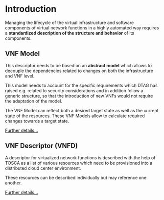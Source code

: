 Introduction
============

Managing the lifecycle of the virtual infrastructure and software components of
virtual network functions in a highly automated way requires a **standardized
description of the structure and behavior** of its components.

VNF Model
---------

This descriptor needs to be based on an **abstract model** which allows to decouple the dependencies related to changes on both the infrastructure and VNF level.

This model needs to account for the specific requirements which DTAG has raised e.g. related to security considerations and in addition follow a generic structure, so that the introduction of new VNFs would not require the adaptation of the model.

The VNF Model can reflect both a desired target state as well as the
current state of the resources. These VNF Models allow to calculate required
changes towards a target state.

[Further details...](model.md)

VNF Descriptor (VNFD)
---------------------

A descriptor for virtualized network functions is described with the help of TOSCA as a list of various resources which need to be provisioned into a distributed cloud center environment.

These resources can be described individually but may reference one another.

[Further details...](descriptor.md)
